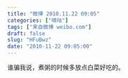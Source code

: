 ```yaml
---
title: "微博 2010.11.22 09:05"
categories: ["嘀咕"]
tags: ["来自微博 weibo.com"]
draft: false
slug: "HFuBwz"
date: "2010-11-22 09:05:00"
---
```


<p>谁骗我说，煮粥的时候多放点白菜好吃的。 ​​​​</p>
